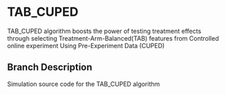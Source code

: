 # TAB_CUPED
TAB_CUPED algorithm boosts the power of testing treatment effects through selecting Treatment-Arm-Balanced(TAB) features from Controlled online experiment Using Pre-Experiment Data (CUPED)

## Branch Description
Simulation source code for the TAB_CUPED algorithm
